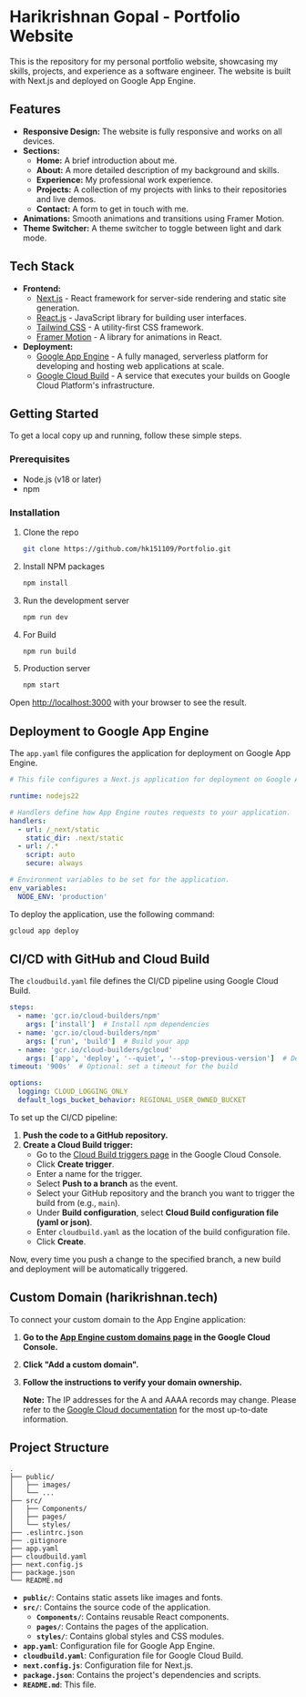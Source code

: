 # Harikrishnan Gopal - Portfolio Website

This is the repository for my personal portfolio website, showcasing my skills, projects, and experience as a software engineer. The website is built with Next.js and deployed on Google App Engine.

## Features

*   **Responsive Design:** The website is fully responsive and works on all devices.
*   **Sections:**
    *   **Home:** A brief introduction about me.
    *   **About:** A more detailed description of my background and skills.
    *   **Experience:** My professional work experience.
    *   **Projects:** A collection of my projects with links to their repositories and live demos.
    *   **Contact:** A form to get in touch with me.
*   **Animations:** Smooth animations and transitions using Framer Motion.
*   **Theme Switcher:** A theme switcher to toggle between light and dark mode.

## Tech Stack

*   **Frontend:**
    *   [Next.js](https://nextjs.org/) - React framework for server-side rendering and static site generation.
    *   [React.js](https://reactjs.org/) - JavaScript library for building user interfaces.
    *   [Tailwind CSS](https://tailwindcss.com/) - A utility-first CSS framework.
    *   [Framer Motion](https://www.framer.com/motion/) - A library for animations in React.
*   **Deployment:**
    *   [Google App Engine](https://cloud.google.com/appengine) - A fully managed, serverless platform for developing and hosting web applications at scale.
    *   [Google Cloud Build](https://cloud.google.com/build) - A service that executes your builds on Google Cloud Platform's infrastructure.

## Getting Started

To get a local copy up and running, follow these simple steps.

### Prerequisites

*   Node.js (v18 or later)
*   npm

### Installation

1.  Clone the repo
    ```sh
    git clone https://github.com/hk151109/Portfolio.git
    ```
2.  Install NPM packages
    ```sh
    npm install
    ```
3.  Run the development server
    ```sh
    npm run dev
    ```
4. For Build
   ```sh
   npm run build
   ```
5. Production server
   ```sh
   npm start
   ```

Open [http://localhost:3000](http://localhost:3000) with your browser to see the result.

## Deployment to Google App Engine

The `app.yaml` file configures the application for deployment on Google App Engine.

```yaml
# This file configures a Next.js application for deployment on Google App Engine.

runtime: nodejs22

# Handlers define how App Engine routes requests to your application.
handlers:
  - url: /_next/static
    static_dir: .next/static
  - url: /.*
    script: auto
    secure: always

# Environment variables to be set for the application.
env_variables:
  NODE_ENV: 'production'
```

To deploy the application, use the following command:

```sh
gcloud app deploy
```

## CI/CD with GitHub and Cloud Build

The `cloudbuild.yaml` file defines the CI/CD pipeline using Google Cloud Build.

```yaml
steps:
  - name: 'gcr.io/cloud-builders/npm'
    args: ['install']  # Install npm dependencies
  - name: 'gcr.io/cloud-builders/npm'
    args: ['run', 'build']  # Build your app
  - name: 'gcr.io/cloud-builders/gcloud'
    args: ['app', 'deploy', '--quiet', '--stop-previous-version']  # Deploy to App Engine and stop previous version
timeout: '900s'  # Optional: set a timeout for the build

options:
  logging: CLOUD_LOGGING_ONLY
  default_logs_bucket_behavior: REGIONAL_USER_OWNED_BUCKET
```

To set up the CI/CD pipeline:

1.  **Push the code to a GitHub repository.**
2.  **Create a Cloud Build trigger:**
    *   Go to the [Cloud Build triggers page](https://console.cloud.google.com/cloud-build/triggers) in the Google Cloud Console.
    *   Click **Create trigger**.
    *   Enter a name for the trigger.
    *   Select **Push to a branch** as the event.
    *   Select your GitHub repository and the branch you want to trigger the build from (e.g., `main`).
    *   Under **Build configuration**, select **Cloud Build configuration file (yaml or json)**.
    *   Enter `cloudbuild.yaml` as the location of the build configuration file.
    *   Click **Create**.

Now, every time you push a change to the specified branch, a new build and deployment will be automatically triggered.

## Custom Domain (harikrishnan.tech)

To connect your custom domain to the App Engine application:

1.  **Go to the [App Engine custom domains page](https://console.cloud.google.com/appengine/settings/domains) in the Google Cloud Console.**
2.  **Click "Add a custom domain".**
3.  **Follow the instructions to verify your domain ownership.**

    **Note:** The IP addresses for the A and AAAA records may change. Please refer to the [Google Cloud documentation](https.cloud.google.com/appengine/docs/standard/mapping-custom-domains#updating_your_dns_records) for the most up-to-date information.

## Project Structure

```
.
├── public/
│   ├── images/
│   └── ...
├── src/
│   ├── Components/
│   ├── pages/
│   └── styles/
├── .eslintrc.json
├── .gitignore
├── app.yaml
├── cloudbuild.yaml
├── next.config.js
├── package.json
└── README.md
```

*   **`public/`**: Contains static assets like images and fonts.
*   **`src/`**: Contains the source code of the application.
    *   **`Components/`**: Contains reusable React components.
    *   **`pages/`**: Contains the pages of the application.
    *   **`styles/`**: Contains global styles and CSS modules.
*   **`app.yaml`**: Configuration file for Google App Engine.
*   **`cloudbuild.yaml`**: Configuration file for Google Cloud Build.
*   **`next.config.js`**: Configuration file for Next.js.
*   **`package.json`**: Contains the project's dependencies and scripts.
*   **`README.md`**: This file.

